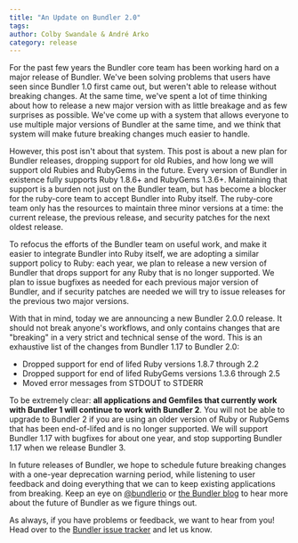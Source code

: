 ```yaml
---
title: "An Update on Bundler 2.0"
tags:
author: Colby Swandale & André Arko
category: release
---
```


For the past few years the Bundler core team has been working hard on a major release of Bundler. We've been solving problems that users have seen since Bundler 1.0 first came out, but weren't able to release without breaking changes. At the same time, we've spent a lot of time thinking about how to release a new major version with as little breakage and as few surprises as possible. We've come up with a system that allows everyone to use multiple major versions of Bundler at the same time, and we think that system will make future breaking changes much easier to handle.

However, this post isn't about that system. This post is about a new plan for Bundler releases, dropping support for old Rubies, and how long we will support old Rubies and RubyGems in the future. Every version of Bundler in existence fully supports Ruby 1.8.6+ and RubyGems 1.3.6+. Maintaining that support is a burden not just on the Bundler team, but has become a blocker for the ruby-core team to accept Bundler into Ruby itself. The ruby-core team only has the resources to maintain three minor versions at a time: the current release, the previous release, and security patches for the next oldest release.

To refocus the efforts of the Bundler team on useful work, and make it easier to integrate Bundler into Ruby itself, we are adopting a similar support policy to Ruby: each year, we plan to release a new version of Bundler that drops support for any Ruby that is no longer supported. We plan to issue bugfixes as needed for each previous major version of Bundler, and if security patches are needed we will try to issue releases for the previous two major versions.

With that in mind, today we are announcing a new Bundler 2.0.0 release. It should not break anyone's workflows, and only contains changes that are "breaking" in a very strict and technical sense of the word. This is an exhaustive list of the changes from Bundler 1.17 to Bundler 2.0:

- Dropped support for end of lifed Ruby versions 1.8.7 through 2.2
- Dropped support for end of lifed RubyGems versions 1.3.6 through 2.5
- Moved error messages from STDOUT to STDERR

To be extremely clear: **all applications and Gemfiles that currently work with Bundler 1 will continue to work with Bundler 2**. You will not be able to upgrade to Bundler 2 if you are using an older version of Ruby or RubyGems that has been end-of-lifed and is no longer supported. We will support Bundler 1.17 with bugfixes for about one year, and stop supporting Bundler 1.17 when we release Bundler 3.

In future releases of Bundler, we hope to schedule future breaking changes with a one-year deprecation warning period, while listening to user feedback and doing everything that we can to keep existing applications from breaking. Keep an eye on [@bundlerio](https://twitter.com/bundlerio) or [the Bundler blog](https://bundler.io/blog) to hear more about the future of Bundler as we figure things out.

As always, if you have problems or feedback, we want to hear from you! Head over to the [Bundler issue tracker](https://github.com/rubygems/rubygems/issues) and let us know.
